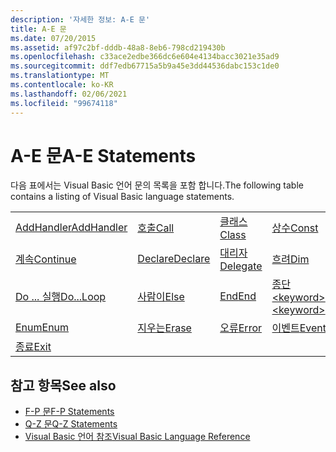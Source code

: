 ```yaml
---
description: '자세한 정보: A-E 문'
title: A-E 문
ms.date: 07/20/2015
ms.assetid: af97c2bf-dddb-48a8-8eb6-798cd219430b
ms.openlocfilehash: c33ace2edbe366dc6e604e4134bacc3021e35ad9
ms.sourcegitcommit: ddf7edb67715a5b9a45e3dd44536dabc153c1de0
ms.translationtype: MT
ms.contentlocale: ko-KR
ms.lasthandoff: 02/06/2021
ms.locfileid: "99674118"
---
```

# <a name="a-e-statements"></a><span data-ttu-id="17458-103">A-E 문</span><span class="sxs-lookup"><span data-stu-id="17458-103">A-E Statements</span></span>

<span data-ttu-id="17458-104">다음 표에서는 Visual Basic 언어 문의 목록을 포함 합니다.</span><span class="sxs-lookup"><span data-stu-id="17458-104">The following table contains a listing of Visual Basic language statements.</span></span>  
  
|||||  
|---|---|---|---|  
|[<span data-ttu-id="17458-105">AddHandler</span><span class="sxs-lookup"><span data-stu-id="17458-105">AddHandler</span></span>](addhandler-statement.md)|[<span data-ttu-id="17458-106">호출</span><span class="sxs-lookup"><span data-stu-id="17458-106">Call</span></span>](call-statement.md)|[<span data-ttu-id="17458-107">클래스</span><span class="sxs-lookup"><span data-stu-id="17458-107">Class</span></span>](class-statement.md)|[<span data-ttu-id="17458-108">상수</span><span class="sxs-lookup"><span data-stu-id="17458-108">Const</span></span>](const-statement.md)|  
|[<span data-ttu-id="17458-109">계속</span><span class="sxs-lookup"><span data-stu-id="17458-109">Continue</span></span>](continue-statement.md)|[<span data-ttu-id="17458-110">Declare</span><span class="sxs-lookup"><span data-stu-id="17458-110">Declare</span></span>](declare-statement.md)|[<span data-ttu-id="17458-111">대리자</span><span class="sxs-lookup"><span data-stu-id="17458-111">Delegate</span></span>](delegate-statement.md)|[<span data-ttu-id="17458-112">흐려</span><span class="sxs-lookup"><span data-stu-id="17458-112">Dim</span></span>](dim-statement.md)|  
|[<span data-ttu-id="17458-113">Do ... 실행</span><span class="sxs-lookup"><span data-stu-id="17458-113">Do...Loop</span></span>](do-loop-statement.md)|[<span data-ttu-id="17458-114">사람이</span><span class="sxs-lookup"><span data-stu-id="17458-114">Else</span></span>](else-statement.md)|[<span data-ttu-id="17458-115">End</span><span class="sxs-lookup"><span data-stu-id="17458-115">End</span></span>](end-statement.md)|[<span data-ttu-id="17458-116">종단 \<keyword></span><span class="sxs-lookup"><span data-stu-id="17458-116">End \<keyword></span></span>](end-keyword-statement.md)|  
|[<span data-ttu-id="17458-117">Enum</span><span class="sxs-lookup"><span data-stu-id="17458-117">Enum</span></span>](enum-statement.md)|[<span data-ttu-id="17458-118">지우는</span><span class="sxs-lookup"><span data-stu-id="17458-118">Erase</span></span>](erase-statement.md)|[<span data-ttu-id="17458-119">오류</span><span class="sxs-lookup"><span data-stu-id="17458-119">Error</span></span>](error-statement.md)|[<span data-ttu-id="17458-120">이벤트</span><span class="sxs-lookup"><span data-stu-id="17458-120">Event</span></span>](event-statement.md)|  
|[<span data-ttu-id="17458-121">종료</span><span class="sxs-lookup"><span data-stu-id="17458-121">Exit</span></span>](exit-statement.md)||||  
  
## <a name="see-also"></a><span data-ttu-id="17458-122">참고 항목</span><span class="sxs-lookup"><span data-stu-id="17458-122">See also</span></span>

- [<span data-ttu-id="17458-123">F-P 문</span><span class="sxs-lookup"><span data-stu-id="17458-123">F-P Statements</span></span>](f-p-statements.md)
- [<span data-ttu-id="17458-124">Q-Z 문</span><span class="sxs-lookup"><span data-stu-id="17458-124">Q-Z Statements</span></span>](q-z-statements.md)
- [<span data-ttu-id="17458-125">Visual Basic 언어 참조</span><span class="sxs-lookup"><span data-stu-id="17458-125">Visual Basic Language Reference</span></span>](../index.md)
